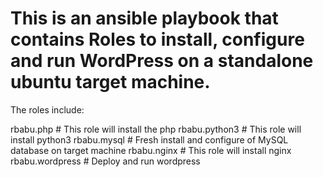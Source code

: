 # This is an ansible playbook that contains Roles to install, configure and run WordPress on a standalone ubuntu target machine. 
The roles include:

rbabu.php 				# This role will install the php
rbabu.python3			# This role will install python3
rbabu.mysql 			# Fresh install and configure of MySQL database on target machine 
rbabu.nginx				# This role will install nginx 
rbabu.wordpress			# Deploy and run wordpress 
